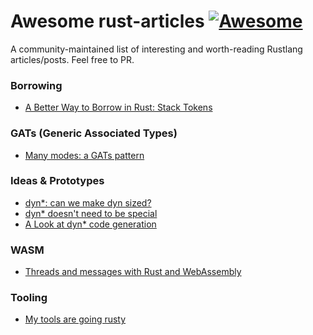 # Awesome rust-articles [![Awesome](https://cdn.rawgit.com/sindresorhus/awesome/d7305f38d29fed78fa85652e3a63e154dd8e8829/media/badge.svg)](https://github.com/sindresorhus/awesome)

A community-maintained list of interesting and worth-reading Rustlang articles/posts.
Feel free to PR.

### Borrowing
- [A Better Way to Borrow in Rust: Stack Tokens](https://lucumr.pocoo.org/2022/11/23/stack-tokens/)

### GATs (Generic Associated Types)
- [Many modes: a GATs pattern](https://smallcultfollowing.com/babysteps/blog/2022/06/27/many-modes-a-gats-pattern/#many-modes-a-gats-pattern)

### Ideas & Prototypes
- [dyn*: can we make dyn sized?](https://smallcultfollowing.com/babysteps//blog/2022/03/29/dyn-can-we-make-dyn-sized/)
- [dyn* doesn't need to be special](https://getpocket.com/read/3592101352)
- [A Look at dyn* code generation](https://blog.theincredibleholk.org/blog/2022/12/12/dyn-star-codegen/)

### WASM
- [Threads and messages with Rust and WebAssembly](https://www.eventhelix.com/rust/rust-to-assembly-arrays-option-box/)

### Tooling
- [My tools are going rusty](https://ellie.wtf/my-tools-are-pretty-rusty/)